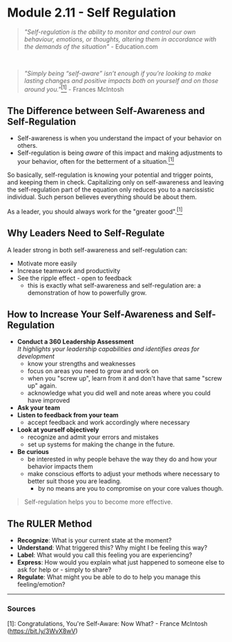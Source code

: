 # Module 2.11 - Self Regulation

> *"Self-regulation is the ability to monitor and control our own behaviour, emotions, or thoughts, altering them in accordance with the demands of the situation"* - Education.com

<br />

> *"Simply being “self-aware” isn’t enough if you’re looking to make lasting changes and positive impacts both on yourself and on those around you."*[<sup>[1]</sup>](<https://bit.ly/3WvX8wV> "Congratulations, You're Self-Aware: Now What?") - Frances McIntosh

## The Difference between Self-Awareness and Self-Regulation

- Self-awareness is when you understand the impact of your behavior on others.
- Self-regulation is being *aware* of this impact and making adjustments to your behavior, often for the betterment of a situation.[<sup>[1]</sup>](<https://bit.ly/3WvX8wV> "Congratulations, You're Self-Aware: Now What?")

So basically, self-regulation is knowing your potential and trigger points, and keeping them in check. Capitalizing only on self-awareness and leaving the self-regulation part of the equation only reduces you to a narcissistic individual. Such person believes everything should be about them.

As a leader, you should always work for the "greater good".[<sup>[1]</sup>](<https://bit.ly/3WvX8wV> "Congratulations, You're Self-Aware: Now What?")

## Why Leaders Need to Self-Regulate

A leader strong in both self-awareness and self-regulation can:

- Motivate more easily
- Increase teamwork and productivity
- See the ripple effect - open to feedback
  - this is exactly what self-awareness and self-regulation are: a demonstration of how to powerfully grow.

## How to Increase Your Self-Awareness and Self-Regulation

- **Conduct a 360 Leadership Assessment**
  <br /> *It highlights your leadership capabilities and identifies areas for development*
  - know your strengths and weaknesses
  - focus on areas you need to grow and work on
  - when you "screw up", learn from it and don't have that same "screw up" again.
  - acknowledge what you did well and note areas where you could have improved
- **Ask your team**
- **Listen to feedback from your team**
  - accept feedback and work accordingly where necessary
- **Look at yourself objectively**
  - recognize and admit your errors and mistakes
  - set up systems for making the change in the future.
- **Be curious**
  - be interested in why people behave the way they do and how your behavior impacts them
  - make conscious efforts to adjust your methods where necessary to better suit those you are leading.
    - by no means are you to compromise on your core values though.

> Self-regulation helps you to become more effective.

## The RULER Method

- **Recognize**: What is your current state at the moment?
- **Understand**: What triggered this? Why might I be feeling this way?
- **Label**: What would you call this feeling you are experiencing?
- **Express**: How would you explain what just happened to someone else to ask for help or - simply to share?
- **Regulate**: What might you be able to do to help you manage this feeling/emotion?

<hr />

### Sources

[1]: Congratulations, You're Self-Aware: Now What? - France McIntosh (<https://bit.ly/3WvX8wV>)
